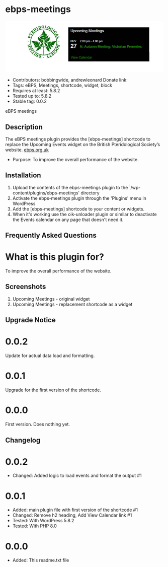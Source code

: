 # ebps-meetings  
![banner](assets/ebps-meetings-banner-772x250.jpg)
* Contributors: bobbingwide, andrewleonard
Donate link:
* Tags: eBPS, Meetings, shortcode, widget, block
* Requires at least: 5.8.2
* Tested up to: 5.8.2
* Stable tag: 0.0.2

eBPS meetings

## Description 
The eBPS meetings plugin provides the [ebps-meetings] shortcode to replace the Upcoming Events widget on the British Pteridological Society’s website. [ebps.org.uk](https://ebps.org.uk)

* Purpose: To improve the overall performance of the website.


## Installation 
1. Upload the contents of the ebps-meetings plugin to the `/wp-content/plugins/ebps-meetings' directory
1. Activate the ebps-meetings plugin through the 'Plugins' menu in WordPress
1. Add the [ebps-meetings] shortcode to your content or widgets.
1. When it's working use the oik-unloader plugin or similar to deactivate the Events calendar on any page that doesn't need it.


## Frequently Asked Questions 

# What is this plugin for? 

To improve the overall performance of the website.


## Screenshots 
1. Upcoming Meetings - original widget
2. Upcoming Meetings - replacement shortcode as a widget

## Upgrade Notice 
# 0.0.2 
Update for actual data load and formatting.

# 0.0.1 
Upgrade for the first version of the shortcode.

# 0.0.0 
First version. Does nothing yet.


## Changelog 
# 0.0.2 
* Changed: Added logic to load events and format the output #1

# 0.0.1 
* Added: main plugin file with first version of the shortcode #1
* Changed: Remove h2 heading, Add View Calendar link #1
* Tested: With WordPress 5.8.2
* Tested: With PHP 8.0

# 0.0.0 
* Added: This readme.txt file
